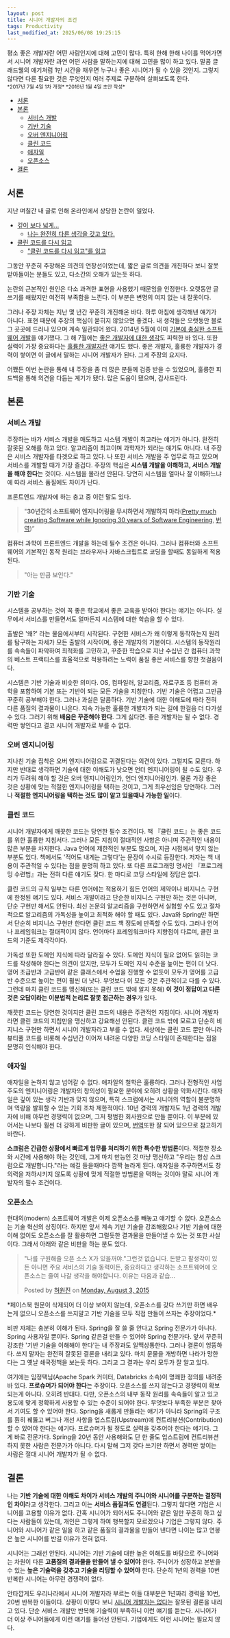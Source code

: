 ```yaml
---
layout: post
title: 시니어 개발자의 조건
tags: Productivity
last_modified_at: 2025/06/08 19:25:15
---
```


<div class="message">
평소 좋은 개발자란 어떤 사람인지에 대해 고민이 많다. 특히 한해 한해 나이를 먹어가면서 시니어 개발자란 과연 어떤 사람을 말하는지에 대해 고민을 많이 하고 있다. 말콤 글래드웰의 얘기처럼 1만 시간을 채우면 누구나 좋은 시니어가 될 수 있을 것인지. 그렇지 않다면 다른 필요한 것은 무엇인지 여러 주제로 구분하여 살펴보도록 한다.
</div>

<small>
*2017년 7월 4일 1차 개정*  
*2016년 1월 4일 초안 작성*  
</small>

<!-- TOC -->

- [서론](#서론)
- [본론](#본론)
    - [서비스 개발](#서비스-개발)
    - [기반 기술](#기반-기술)
    - [오버 엔지니어링](#오버-엔지니어링)
    - [클린 코드](#클린-코드)
    - [애자일](#애자일)
    - [오픈소스](#오픈소스)
- [결론](#결론)

<!-- /TOC -->

## 서론
지난 며칠간 내 글로 인해 온라인에서 상당한 논란이 일었다.

- [깊이 보다 넓게...](https://brunch.co.kr/@bwcho75/3)
  - [나는 완전히 다른 생각을 갖고 있다.](http://likejazz.tumblr.com/post/135807593988/%EA%B9%8A%EC%9D%B4-%EB%B3%B4%EB%8B%A4-%EB%84%93%EA%B2%8C)
- [클린 코드를 다시 읽고](http://likejazz.tumblr.com/post/136399435650/%ED%81%B4%EB%A6%B0-%EC%BD%94%EB%93%9C%EB%A5%BC-%EB%8B%A4%EC%8B%9C-%EC%9D%BD%EA%B3%A0)
  - ["클린 코드를 다시 읽고"를 읽고](https://brunch.co.kr/@cleancode/19)

그동안 꾸준히 주장해온 의견의 연장선이었는데, 짧은 글로 의견을 개진하다 보니 잘못 받아들이는 분들도 있고, 다소간의 오해가 있는듯 하다.

논란의 근본적인 원인은 다소 과격한 표현을 사용했기 때문임을 인정한다. 오랫동안 글쓰기를 해왔지만 여전히 부족함을 느낀다. 이 부분은 변명의 여지 없는 내 잘못이다.

그러나 주장 자체는 지난 몇 년간 꾸준히 개진해온 바다. 하루 아침에 생각해낸 얘기가 아니다. 표현 때문에 주장의 핵심이 묻히지 않았으면 좋겠다. 내 생각들은 오랫동안 블로그 곳곳에 드러나 있으며 계속 일관되어 왔다. 2014년 5월에 이미 [기본에 충실한 소프트웨어 개발](http://likejazz.tumblr.com/post/87294920640/%EA%B8%B0%EB%B3%B8%EC%97%90-%EC%B6%A9%EC%8B%A4%ED%95%9C-%EC%86%8C%ED%94%84%ED%8A%B8%EC%9B%A8%EC%96%B4-%EA%B0%9C%EB%B0%9C)을 얘기했다. 그 해 7월에는 [좋은 개발자에 대한 생각](http://likejazz.tumblr.com/post/93164295865/%EC%A2%8B%EC%9D%80-%EA%B0%9C%EB%B0%9C%EC%9E%90%EC%97%90-%EB%8C%80%ED%95%9C-%EC%83%9D%EA%B0%81)도 피력한 바 있다. 또한 실력이 가장 중요하다는 [훌륭한 개발자란](http://likejazz.tumblr.com/post/130723706880/%ED%9B%8C%EB%A5%AD%ED%95%9C-%EA%B0%9C%EB%B0%9C%EC%9E%90%EB%9E%80) 얘기도 했다. 좋은 개발자, 훌륭한 개발자가 경력이 쌓이면 이 글에서 말하는 시니어 개발자가 된다. 그게 주장의 요지다.

어쨌든 이번 논란을 통해 내 주장을 좀 더 많은 분들께 검증 받을 수 있었으며, 훌륭한 피드백을 통해 의견을 다듬는 계기가 됐다. 많은 도움이 됐으며, 감사드린다.

## 본론
### 서비스 개발
주장하는 바가 서비스 개발을 매도하고 시스템 개발이 최고라는 얘기가 아니다. 완전히 잘못된 오해를 하고 있다. 알고리즘이 최고이며 과학자가 되라는 얘기도 아니다. 내 주장은 서비스 개발자를 타겟으로 하고 있다. 나 또한 서비스 개발을 주 업무로 하고 있으며 서비스를 개발할 때가 가장 즐겁다. 주장의 핵심은 **시스템 개발을 이해하고, 서비스 개발을 해야 한다**는 것이다. 시스템을 몰라선 안된다. 당연히 시스템을 얼마나 잘 이해하느냐에 따라 서비스 품질에도 차이가 난다.

프론트엔드 개발자에 하는 충고 중 이런 말도 있다.

> "**30년간의 소프트웨어 엔지니어링을 무시하면서 개발하지 마라**([Pretty much creating Software while Ignoring 30 years of Software Engineering](https://jjperezaguinaga.com/2014/03/19/why-cant-we-find-front-end-developers/), [번역](https://taegon.kim/archives/4810))”

컴퓨터 과학이 프론트엔드 개발을 하는데 필수 조건은 아니다. 그러나 컴퓨터와 소프트웨어의 기본적인 동작 원리는 브라우저나 자바스크립트로 코딩을 할때도 동일하게 적용된다.

> "아는 만큼 보인다."

### 기반 기술
시스템을 공부하는 것이 꼭 좋은 학교에서 좋은 교육을 받아야 한다는 얘기는 아니다. 실무에서 서비스를 만들면서도 얼마든지 시스템에 대한 학습을 할 수 있다.

출발은 '왜?' 라는 물음에서부터 시작된다. 구현한 서비스가 왜 이렇게 동작하는지 원리를 탐구하는 자세가 모든 출발의 시작이며, 좋은 개발자의 기본이다. 시스템의 동작원리를 속속들이 파악하여 최적화를 고민하고, 꾸준한 학습으로 지난 수십년 간 컴퓨터 과학의 베스트 프랙티스를 효율적으로 적용하려는 노력이 품질 좋은 서비스를 향한 첫걸음이다.

시스템은 기반 기술과 비슷한 의미다. OS, 컴파일러, 알고리즘, 자료구조 등 컴퓨터 과학을 포함하여 기본 또는 기반이 되는 모든 기술을 지칭한다. 기반 기술은 어렵고 그만큼 꾸준히 공부해야 한다. 그러나 과실은 달콤하다. 기반 기술에 대한 이해도에 따라 전혀 다른 품질의 결과물이 나온다. 지속 가능한 훌륭한 개발자가 되는 길에 한걸음 더 다가설 수 있다. 그러기 위해 **배움은 꾸준해야 한다**. 그게 싫다면. 좋은 개발자는 될 수 없다. 경력만 쌓인다고 결코 시니어 개발자로 부를 수 없다.

### 오버 엔지니어링
지나친 기술 집착은 오버 엔지니어링으로 귀결된다는 의견이 있다. 그럴지도 모른다. 하지만 반대로 생각하면 기술에 대한 이해도가 낮으면 언더 엔지니어링이 될 수도 있다. 우리가 두려워 해야 할 것은 오버 엔지니어링인가, 언더 엔지니어링인가. 물론 가장 좋은 것은 상황에 맞는 적절한 엔지니어링을 택하는 것이고, 그게 최우선임은 당연하다. 그러나 **적절한 엔지니어링을 택하는 것도 많이 알고 있을때나 가능한 일**이다.

### 클린 코드
시니어 개발자에게 깨끗한 코드는 당연한 필수 조건이다. 책 『클린 코드』는 좋은 코드를 위한 훌륭한 지침서다. 그러나 모든 지침이 절대적인 사항은 아니며 주관적인 내용이 많은 부분을 차지한다. Java 언어에 제한적인 부분도 많으며, 지금 시점에서 맞지 않는 부분도 있다. 책에서도 '적어도 내게는 그렇다'는 문장이 수시로 등장한다. 저자는 책 내용이 주관적일 수 있다는 점을 분명히 하고 있다. 또 다른 프로그래밍 명서인 『프로그래밍 수련법』과는 전혀 다른 얘기도 잦다. 한 마디로 코딩 스타일에 정답은 없다.

클린 코드의 규칙 일부는 다른 언어에는 적용하기 힘든 언어의 제약이나 비지니스 구현에 한정된 얘기도 있다. 서비스 개발이라고 단순한 비지니스 구현만 하는 것은 아니며, 단순 구현만 해서도 안된다. 최신 논문의 알고리즘을 구현하면서 실험할 수도 있고 절차적으로 알고리즘의 가독성을 높이고 최적화 해야 할 때도 있다. Java와 Spring만 하면서 단순히 비지니스 구현만 한다면 클린 코드 책 정도에 만족할 수도 있다. 그러나 언어나 프레임워크는 절대적이지 않다. 언어마다 프레임워크마다 지향점이 다르며, 클린 코드의 기준도 제각각이다.

가독성 또한 도메인 지식에 따라 달라질 수 있다. 도메인 지식이 필요 없어도 읽히는 코드를 작성해야 한다는 의견이 있지만, 모두가 도메인 지식 수준을 높이는 편이 더 낫다. 영어 초급반과 고급반이 같은 클래스에서 수업을 진행할 수 없듯이 모두가 영어를 고급반 수준으로 높이는 편이 훨씬 더 낫다. 무엇보다 이 모든 것은 주관적이고 다를 수 있다. 그런데 마치 클린 코드를 맹신해(또는 클린 코드 밖에 알지 못해) **이 것이 정답이고 다른 것은 오답이라는 이분법적 논리로 잘못 접근하는 경우**가 있다.

깨끗한 코드는 당연한 것이지만 클린 코드의 내용은 주관적인 지침이다. 시니어 개발자라면 클린 코드의 지침만을 맹신하고 강요해선 안된다. 클린 코드 밖에 모르고 단순히 비지니스 구현만 하면서 시니어 개발자라고 부를 수 없다. 세상에는 클린 코드 뿐만 아니라 뷰티풀 코드를 비롯해 수십년간 이어져 내려온 다양한 코딩 스타일이 존재한다는 점을 분명히 인식해야 한다.

### 애자일
애자일을 논하지 않고 넘어갈 수 없다. 애자일의 철학은 훌륭하다. 그러나 전형적인 사업 주도의 엔지니어링은 개발자의 창의성이 필요한 분야에 오히려 상황을 악화시킨다. 애자일은 깊이 있는 생각 기반과 맞지 않으며, 특히 스크럼에서는 시니어의 역할이 불분명하며 역량을 발휘할 수 있는 기회 조차 제한적이다. 10년 경력의 개발자도 1년 경력의 개발자에 비해 아무런 경쟁력이 없으며, 그저 평범한 회사원으로 만들 뿐이다. 이 부분에 있어서는 나보다 훨씬 더 강하게 비판한 글이 있으며, [번역](http://likejazz.tumblr.com/post/136463711830/%EC%99%9C-%EC%95%A0%EC%9E%90%EC%9D%BC-%ED%8A%B9%ED%9E%88-%EC%8A%A4%ED%81%AC%EB%9F%BC%EC%9D%B4-%EB%81%94%EC%B0%8D%ED%95%9C%EA%B0%80)또한 잘 되어 있으므로 참고하기 바란다.

**스크럼은 긴급한 상황에서 빠르게 업무를 처리하기 위한 특수한 방법론**이다. 적절한 장소와 시간에 사용해야 하는 것인데, 그게 마치 만능인 것 마냥 맹신하고 "우리는 항상 스크럼으로 개발합니다."라는 얘길 들을때마다 깜짝 놀라게 된다. 애자일을 추구하면서도 창의력을 저하시키지 않도록 상황에 맞게 적절한 방법론을 택하는 것이야 말로 시니어 개발자의 필수 조건이다.

### 오픈소스
현대의(modern) 소프트웨어 개발은 이제 오픈소스를 빼놓고 얘기할 수 없다. 오픈소스는 기술 혁신의 상징이다. 하지만 앞서 계속 기반 기술을 강조해왔으나 기반 기술에 대한 이해 없이도 오픈소스를 잘 활용하면 그럴듯한 결과물을 만들어낼 수 있는 것 또한 사실이다. 그래서 아래와 같은 비판을 하는 분도 있다.

<div id="fb-root"></div><script>(function(d, s, id) {  var js, fjs = d.getElementsByTagName(s)[0];  if (d.getElementById(id)) return;  js = d.createElement(s); js.id = id;  js.src = "//connect.facebook.net/en_US/sdk.js#xfbml=1&version=v2.3";  fjs.parentNode.insertBefore(js, fjs);}(document, 'script', 'facebook-jssdk'));</script><div class="fb-post" data-href="https://www.facebook.com/baramnemse/posts/1664594133771174" data-width="500"><div class="fb-xfbml-parse-ignore"><blockquote cite="https://www.facebook.com/baramnemse/posts/1664594133771174"><p>&quot;&#xb098;&#xb97c; &#xad6c;&#xc6d0;&#xd574;&#xc904; &#xc624;&#xd508; &#xc18c;&#xc2a4; X&#xac00; &#xc788;&#xc744;&#xaebc;&#xc57c;.&quot;&#xadf8;&#xb7f0;&#xac83; &#xc5c6;&#xc2b5;&#xb2c8;&#xb2e4;. &#xb3c8;&#xbc1b;&#xace0; &#xd314;&#xc0dd;&#xac01;&#xc774; &#xc788;&#xb4e0; &#xc544;&#xb2c8;&#xba74; &#xc8fc;&#xc694; &#xc11c;&#xbe44;&#xc2a4;&#xc758; &#xae30;&#xc220; &#xb3d9;&#xb825;&#xc774;&#xb4e0;, &#xc911;&#xc694;&#xd558;&#xb2e4;&#xace0; &#xc0dd;&#xac01;&#xd558;&#xb294; &#xc18c;&#xd504;&#xd2b8;&#xc6e8;&#xc5b4;&#xc5d0; &#xc624;&#xd508;&#xc18c;&#xc2a4;&#xb294; &#xc904;&#xc5ec; &#xb098;&#xac08; &#xc0dd;&#xac01;&#xc744; &#xd574;&#xc57c;&#xd569;&#xb2c8;&#xb2e4;. &#xc774;&#xc720;&#xb294; &#xb2e4;&#xc74c;&#xacfc; &#xac19;&#xc2b5;...</p>Posted by <a href="https://www.facebook.com/baramnemse">허원진</a> on&nbsp;<a href="https://www.facebook.com/baramnemse/posts/1664594133771174">Monday, August 3, 2015</a></blockquote></div></div>
*페이스북 원문이 삭제되어 더 이상 보이지 않는데, 오픈소스를 갖다 쓰기만 하면 배우는게 없으니 오픈소스를 쓰지말고 기반 기술을 모두 직접 만들어 쓰자는 주장이었다.*

비판 자체는 충분히 이해가 된다. Spring을 잘 쓸 줄 안다고 Spring 전문가가 아니다. Spring 사용자일 뿐이다. Spring 같은걸 만들 수 있어야 Spring 전문가다. 앞서 꾸준히 강조한 '기반 기술을 이해해야 한다'는 내 주장과도 일맥상통한다. 그러나 결론이 엉뚱하다. 쓰지 말자는 완전히 잘못된 결론을 내리고 있다. 마치 문물을 개방하면 나라가 망한다는 그 옛날 쇄국정책을 보는듯 하다. 그리고 그 결과는 우리 모두가 잘 알고 있다.

여기에는 임정택님(Apache Spark 커미터, Databricks 소속)이 명쾌한 정의를 내려준바 있다. **프로슈머가 되어야 한다**는 주장이다. 오픈소스를 쓰지 않는다고 경쟁력이 확보되는게 아니다. 오히려 반대다. 다만, 오픈소스의 내부 동작 원리를 속속들이 알고 있고 용도에 맞게 정확하게 사용할 수 있는 수준이 되어야 한다. 무엇보다 부족한 부분은 찾아서 기여도 할 수 있어야 한다. Spring을 새롭게 만들라는 얘기가 아니라 Spring의 구조를 훤히 꿰뚫고 버그나 개선 사항을 업스트림(Upstream)에 컨트리뷰션(Contribution) 할 수 있어야 한다는 얘기다. 프로슈머가 될 정도로 실력을 갖추어야 한다는 얘기다. 그게 바로 전문가다. Spring을 20년 동안 사용해와도 단 한 줄도 업스트림에 컨트리뷰션 하지 못한 사람은 전문가가 아니다. 다시 말해 그저 갖다 쓰기만 하면서 경력만 쌓이는 사람은 절대 시니어 개발자가 될 수 없다.

## 결론
나는 **기반 기술에 대한 이해도 차이가 서비스 개발의 주니어와 시니어를 구분하는 결정적인 차이**라고 생각한다. 그리고 이는 **서비스 품질과도 연결**된다. 그렇지 않다면 기업은 시니어를 고용할 이유가 없다. 간혹 시니어가 되어서도 주니어와 같은 일만 꾸준히 하고 싶다는 사람들이 있는데, 개인은 그렇게 하여 행복할지 모르겠으나 기업은 그렇지 않다. 주니어와 시니어가 같은 일을 하고 같은 품질의 결과물을 만들어 낸다면 나이는 많고 연봉은 높은 시니어를 반길 이유가 전혀 없다. 

시니어는 그래선 안된다. 시니어는 기반 기술에 대한 높은 이해도를 바탕으로 주니어와는 차원이 다른 **고품질의 결과물을 만들어 낼 수 있어야** 한다. 주니어가 성장하고 본받을 수 있는 **높은 기술력을 갖추고 기술을 리딩할 수 있어야** 한다. 단순히 1년의 경력을 10번 반복한 시니어는 아무런 경쟁력이 없다.

안타깝게도 우리나라에서 시니어 개발자라 부르는 이들 대부분은 1년짜리 경력을 10번, 20번 반복한 이들이다. 상황이 이렇다 보니 [시니어 개발자는 없다](https://techblog.woowahan.com/2525/)는 잘못된 결론을 내리고 있다. 단순 서비스 개발만 반복해 기술력이 부족하니 이런 얘기를 듣는다. 시니어가 더 이상 주니어들에게 이런 얘기를 들어선 안된다. 기업에게도 이런 시니어는 필요치 않다.